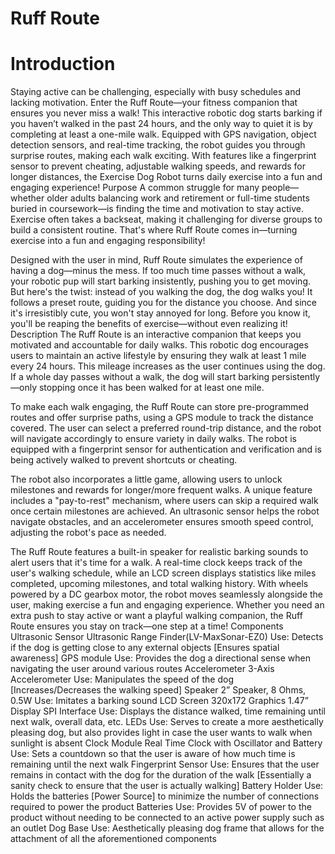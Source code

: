 # Ruff Route 
# Introduction
Staying active can be challenging, especially with busy schedules and lacking motivation. Enter the Ruff Route—your fitness companion that ensures you never miss a walk! This interactive robotic dog starts barking if you haven’t walked in the past 24 hours, and the only way to quiet it is by completing at least a one-mile walk. Equipped with GPS navigation, object detection sensors, and real-time tracking, the robot guides you through surprise routes, making each walk exciting. With features like a fingerprint sensor to prevent cheating, adjustable walking speeds, and rewards for longer distances, the Exercise Dog Robot turns daily exercise into a fun and engaging experience!
Purpose
A common struggle for many people—whether older adults balancing work and retirement or full-time students buried in coursework—is finding the time and motivation to stay active. Exercise often takes a backseat, making it challenging for diverse groups to build a consistent routine. That's where Ruff Route comes in—turning exercise into a fun and engaging responsibility!

Designed with the user in mind, Ruff Route simulates the experience of having a dog—minus the mess. If too much time passes without a walk, your robotic pup will start barking insistently, pushing you to get moving. But here's the twist: instead of you walking the dog, the dog walks you! It follows a preset route, guiding you for the distance you choose. And since it's irresistibly cute, you won't stay annoyed for long. Before you know it, you'll be reaping the benefits of exercise—without even realizing it!
Description
The Ruff Route is an interactive companion that keeps you motivated and accountable for daily walks. This robotic dog encourages users to maintain an active lifestyle by ensuring they walk at least 1 mile every 24 hours. This mileage increases as the user continues using the dog. If a whole day passes without a walk, the dog will start barking persistently—only stopping once it has been walked for at least one mile.  

To make each walk engaging, the Ruff Route can store pre-programmed routes and offer surprise paths, using a GPS module to track the distance covered. The user can select a preferred round-trip distance, and the robot will navigate accordingly to ensure variety in daily walks. The robot is equipped with a fingerprint sensor for authentication and verification and is being actively walked to prevent shortcuts or cheating. 

The robot also incorporates a little game, allowing users to unlock milestones and rewards for longer/more frequent walks. A unique feature includes a "pay-to-rest" mechanism, where users can skip a required walk once certain milestones are achieved. An ultrasonic sensor helps the robot navigate obstacles, and an accelerometer ensures smooth speed control, adjusting the robot's pace as needed.  

The Ruff Route features a built-in speaker for realistic barking sounds to alert users that it's time for a walk. A real-time clock keeps track of the user's walking schedule, while an LCD screen displays statistics like miles completed, upcoming milestones, and total walking history. With wheels powered by a DC gearbox motor, the robot moves seamlessly alongside the user, making exercise a fun and engaging experience. Whether you need an extra push to stay active or want a playful walking companion, the Ruff Route ensures you stay on track—one step at a time!
Components
Ultrasonic Sensor
Ultrasonic Range Finder(LV-MaxSonar-EZ0)
Use: Detects if the dog is getting close to any external objects [Ensures spatial awareness] 
GPS module
Use: Provides the dog a directional sense when navigating the user around various routes
Accelerometer
3-Axis Accelerometer
Use: Manipulates the speed of the dog [Increases/Decreases the walking speed]
Speaker
2” Speaker, 8 Ohms, 0.5W
Use: Imitates a barking sound
LCD Screen 
320x172 Graphics 1.47” Display SPI Interface 
Use: Displays the distance walked, time remaining until next walk, overall data, etc.
LEDs
Use: Serves to create a more aesthetically pleasing dog, but also provides light in case the user wants to walk when sunlight is absent
Clock Module
Real Time Clock with Oscillator and Battery
Use: Sets a countdown so that the user is aware of how much time is remaining until the next walk
Fingerprint Sensor
Use: Ensures that the user remains in contact with the dog for the duration of the walk [Essentially a sanity check to ensure that the user is actually walking]
Battery Holder
Use: Holds the batteries [Power Source] to minimize the number of connections required to power the product
Batteries
Use: Provides 5V of power to the product without needing to be connected to an active power supply such as an outlet
Dog Base
Use: Aesthetically pleasing dog frame that allows for the attachment of all the aforementioned components

